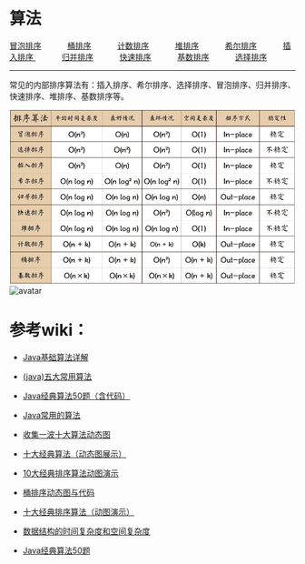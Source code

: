 # 算法

<p>
<a href="#" onclick="refreshAlgorithmContent('bubblesort')">冒泡排序</a>&emsp;&emsp;&emsp;
<a href="#" onclick="refreshAlgorithmContent('bucketsort')">桶排序</a>&emsp;&emsp;&emsp;
<a href="#" onclick="refreshAlgorithmContent('countsort')">计数排序</a>&emsp;&emsp;&emsp;
<a href="#" onclick="refreshAlgorithmContent('heapsort')">堆排序</a>&emsp;&emsp;&emsp;
<a href="#" onclick="refreshAlgorithmContent('hillsort')">希尔排序</a>&emsp;&emsp;&emsp;
<a href="#" onclick="refreshAlgorithmContent('insertsort')">插入排序 </a>&emsp;&emsp;&emsp;
<a href="#" onclick="refreshAlgorithmContent('mergesort')">归并排序</a>&emsp;&emsp;&emsp;
<a href="#" onclick="refreshAlgorithmContent('quicksort')">快速排序</a>&emsp;&emsp;&emsp;
<a href="#" onclick="refreshAlgorithmContent('radixsort')">基数排序</a>&emsp;&emsp;&emsp;
<a href="#" onclick="refreshAlgorithmContent('selectionsort')">选择排序</a>&emsp;&emsp;&emsp;
</p>

---
常见的内部排序算法有：插入排序、希尔排序、选择排序、冒泡排序、归并排序、快速排序、堆排序、基数排序等。

![avatar](imgs/img.png)
![avatar](../blog/algorithm/imgs/img.png)



# 参考wiki：

- <a href="https://blog.csdn.net/alan_liuyue/article/details/80740960" target="_blank">Java基础算法详解 </a>
- <a href="https://blog.csdn.net/qq_39147389/article/details/82252924" target="_blank">(java)五大常用算法 </a>
- <a href="https://blog.csdn.net/YaoChung/article/details/80793691" target="_blank">Java经典算法50题（含代码） </a>


- <a href="https://blog.csdn.net/P923284735/article/details/123088511" target="_blank">Java常用的算法 </a>
- <a href="https://www.jianshu.com/p/bd7d6f1be6e7" target="_blank">收集一波十大算法动态图 </a>
- <a href="https://blog.csdn.net/wfq784967698/article/details/79551476" target="_blank">十大经典算法（动态图展示） </a>
- <a href="https://www.cnblogs.com/aishangJava/p/10092341.html" target="_blank">10大经典排序算法动图演示 </a>
- <a href="https://blog.csdn.net/weixin_41955327/article/details/119545209" target="_blank">桶排序动态图与代码 </a>
- <a href="https://www.cnblogs.com/onepixel/articles/7674659.html" target="_blank">十大经典排序算法（动图演示） </a>


- <a href="https://www.itqiankun.com/article/95751007" target="_blank">数据结构的时间复杂度和空间复杂度 </a>
- <a href="https://blog.csdn.net/YaoChung/article/details/80793691" target="_blank">Java经典算法50题 </a>











